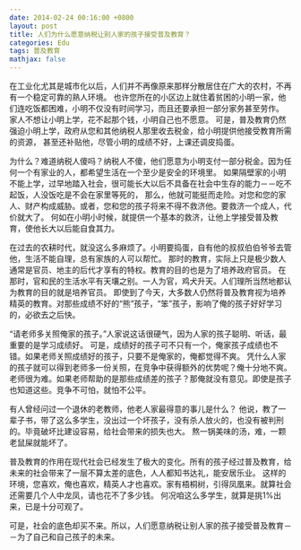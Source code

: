 ```yaml
---
date: 2014-02-24 00:16:00 +0800
layout: post
title: 人们为什么愿意纳税让别人家的孩子接受普及教育？
categories: Edu
tags: 普及教育
mathjax: false
---
```


在工业化尤其是城市化以后，人们并不再像原来那样分散居住在广大的农村，不再有一个稳定可靠的熟人环境。
也许您所在的小区边上就住着贫困的小明一家，他们连吃饭都困难，小明不仅没有时间学习，而且还要承担一部分家务甚至劳作。
家人不想让小明上学，花不起那个钱，小明自己也不愿意。
可是，普及教育仍然强迫小明上学，政府从您和其他纳税人那里收去税金，给小明提供他接受教育所需的资源，
甚至还补贴他，尽管小明的成绩不好，上课还调皮捣蛋。

为什么？难道纳税人傻吗？纳税人不傻，他们愿意为小明支付一部分税金。因为任何一个有家业的人，都希望生活在一个至少是安全的环境里。
如果隔壁家的小明不能上学，过早地踏入社会，很可能长大以后不具备在社会中生存的能力－－吃不起饭，人没饭吃是不会在家里等死的，
那么，他就可能挺而走险。对您和您的家人、财产构成威胁。或者，您和您的孩子将来不得不救济他。要救济一个成人，代价就大了。
何如在小明小时候，就提供一个基本的救济，让他上学接受普及教育，使他长大以后能自食其力。

在过去的农耕时代，就没这么多麻烦了。小明要捣蛋，自有他的叔叔伯伯爷爷去管他，生活不能自理，总有家族的人可以帮忙。
那时的教育，实际上只是极少数人通常是官员、地主的后代才享有的特权。教育的目的也是为了培养政府官员。
在那时，官和民的生活水平有天壤之别。一人为官，鸡犬升天。人们理所当然地都认为教育的目的就是培养官员。
即使到了今天，大多数人仍然将普及教育视为培养精英的教育。对那些成绩不好的“熊”孩子，“笨”孩子，影响了俺的孩子好好学习的，必欲去之后快。

“请老师多关照俺家的孩子。”人家说这话很硬气，因为人家的孩子聪明、听话，最重要的是学习成绩好。
可是，成绩好的孩子可不只有一个，俺家孩子成绩也不错。如果老师关照成绩好的孩子，只要不是俺家的，俺都觉得不爽。
凭什么人家的孩子就可以得到老师多一份关照，在竞争中获得额外的优势呢？俺十分地不爽。
老师很为难。如果老师帮助的是那些成绩差的孩子？那俺就没有意见。即使是孩子也知道这些。竞争不可怕，就怕不公平。

有人曾经问过一个退休的老教师，他老人家最得意的事儿是什么？
他说，教了一辈子书，带了这么多学生，没出过一个坏孩子，没有杀人放火的，也没有被判刑的。毕竟破坏比建设容易，给社会带来的损失也大。
熬一锅美味的汤，难，一颗老鼠屎就能坏了。

普及教育的作用在现代社会已经发生了极大的变化。所有的孩子经过普及教育，给未来的社会带来了一层不算太差的底色，人人都知书达礼，能安居乐业。
这样的环境，您喜欢，俺也喜欢，精英人才也喜欢。家有梧桐树，引得凤凰来。就算社会还需要几个人中龙凤，请也花不了多少钱。
何况咱这么多学生，就算是挑1%出来，已是十分可观了。

可是，社会的底色却买不来。所以，人们愿意纳税让别人家的孩子接受普及教育－－为了自己和自己孩子的未来。
